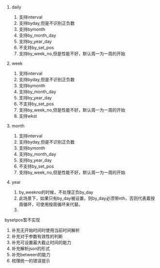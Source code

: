 1. daily
   1. 支持interval
   2. 支持byday,但是不识别正负数
   3. 支持bymonth
   4. 支持by_month_day
   5. 支持by_year_day
   6. 不支持by_set_pos
   7. 支持by_week_no,但是性能不好，默认周一为一周的开始

2. week
   1. 支持interval
   2. 支持byday,但是不识别正负数
   3. 支持bymonth
   4. 支持by_month_day
   5. 支持by_year_day
   6. 不支持by_set_pos
   7. 支持by_week_no,但是性能不好，默认周一为一周的开始
   4. 支持wkst

3. month
   1. 支持interval
   2. 支持byday,但是不识别正负数
   3. 支持bymonth
   4. 支持by_month_day
   5. 支持by_year_day
   6. 不支持by_set_pos
   7. 支持by_week_no,但是性能不好，默认周一为一周的开始

4. year
   1. by_weekno的时候，不处理正负by_day
   2. 此场景下，如果只有by_day被设置，则by_day必须带nth，否则代表着按周循环，可使用按周循环来代替。
   3. 
bysetpos暂不实现


1. 补充无开始时间时使用当前时间解析
2. 补充对于参数有效性的判断
3. 补充可设置最大截止时间的能力
4. 补充解析json的形式
5. 补充between的能力
6. 梳理统一的错误提示